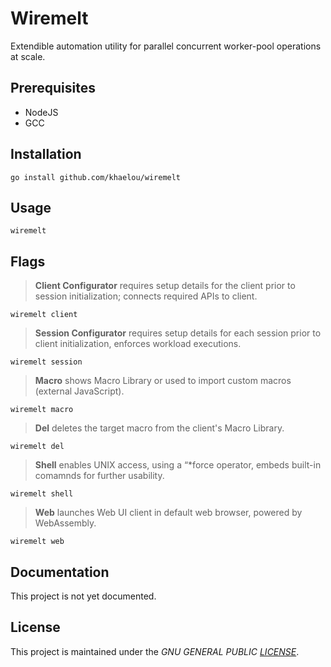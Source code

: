 # Wiremelt

Extendible automation utility for parallel concurrent worker-pool operations at scale.

## Prerequisites
* NodeJS
* GCC

## Installation
```
go install github.com/khaelou/wiremelt
```

## Usage

```
wiremelt
```

## Flags

> **Client Configurator** requires setup details for the client prior to session initialization; connects required APIs to client.

```
wiremelt client
```
> **Session Configurator** requires setup details for each session prior to client initialization, enforces workload executions.
```
wiremelt session
```
> **Macro** shows Macro Library or used to import custom macros (external JavaScript).
```
wiremelt macro
```
> **Del** deletes the target macro from the client's Macro Library.
```
wiremelt del
```
> **Shell** enables UNIX access, using a “*force operator, embeds built-in comamnds for further usability.
```
wiremelt shell
```
> **Web** launches Web UI client in default web browser, powered by WebAssembly.
```
wiremelt web
```

## Documentation

This project is not yet documented.

## License

This project is maintained under the *GNU GENERAL PUBLIC [LICENSE](/LICENSE)*.
